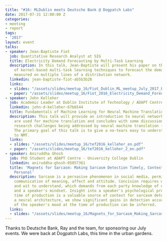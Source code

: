 ```yaml
---
title: "#16: MLDublin meets Deutsche Bank @ Dogpatch Labs"
date: 2017-07-31 12:00:00 Z
categories:
- meeting
- report
tags:
- '2017'
layout: event
talks:
- speaker: Jean-Baptiste Fiot
  job: Quantitative Research Analyst at SIG
  title: Electricity Demand Forecasting by Multi-Task Learning
  description: In this talk, Jean-Baptiste will present his paper on the application
    of kernel-based multi-task learning techniques to forecast the demand of electricity
    measured on multiple lines of a distribution network.
  linkedin: jean-baptiste-fiot-ab5b3b28
  links:
  - slides: "/assets/slides/meetup_16/Fiot_Dublin_ML_meetup_July_2017_Electricity_Demand_Forecasting_by_Multi-Task_Learning.pdf"
  - paper: "/assets/slides/meetup_16/Fiot_2016_Electricity_Demand_Forecasting_by_Multi-Task_Learning.pdf"
- speaker: John Kelleher
  job: Academic Leader at Dublin Institute of Technology / ADAPT Centre
  linkedin: john-d-kelleher-67b6544
  title: Fundamentals of Machine Learning for Neural Machine Translation
  description: This talk will provide an introduction to neural networks and how they
    are used for machine translation and concludes with some discussion on the current
    research challenges being addressed by neural machine translation (NMT) research.
    The primary goal of this talk is to give a no-tears easy to understand introduction
    to NMT.
  links:
  - slides: "/assets/slides/meetup_16/tef2016_kelleher_en.pdf"
  - paper: "/assets/slides/meetup_16/tef2016_kelleher_2_en.pdf"
- speaker: Aniruddha Ghosh
  job: PhD Student at ADAPT Centre - University College Dublin
  linkedin: aniruddha-ghosh-05057361
  title: 'Magnets for Sarcasm: Making Sarcasm Detection Timely, Contextual and Very
    Personal'
  description: Sarcasm is a pervasive phenomenon in social media, permitting the concise
    communication of meaning, affect and attitude. Concision requires wit to produce
    and wit to understand, which demands from each party knowledge of norms, context
    and a speaker's mindset. Insight into a speaker's psychological profile at the
    time of production is a valuable source of context for sarcasm detection. Using
    a neural architecture, we show significant gains in detection accuracy when knowledge
    of the speaker's mood at the time of production can be inferred.
  links:
  - slides: "/assets/slides/meetup_16/Magnets_for_Sarcasm_Making_Sarcasm_Detection_Timely_Contextual_and_Very_Personal.pdf"
---
```


 Thanks to Deutsche Bank, Ray and the team, for sponsoring our July events.
 We were back at Dogpatch Labs, this time in the urban gardens.
